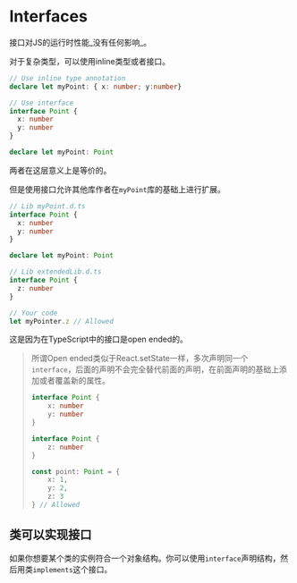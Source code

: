 # Interfaces

接口对JS的运行时性能_没有任何影响_。



对于复杂类型，可以使用inline类型或者接口。

```typescript
// Use inline type annotation
declare let myPoint: { x: number; y:number}

// Use interface
interface Point {
  x: number
  y: number
}

declare let myPoint: Point
```

两者在这层意义上是等价的。



但是使用接口允许其他库作者在`myPoint`库的基础上进行扩展。

```typescript
// Lib myPoint.d.ts
interface Point {
  x: number
  y: number
}

declare let myPoint: Point

// Lib extendedLib.d.ts
interface Point {
  z: number
}

// Your code
let myPointer.z // Allowed
```

这是因为在TypeScript中的接口是open ended的。

> 所谓Open ended类似于React.setState一样，多次声明同一个`interface`，后面的声明不会完全替代前面的声明，在前面声明的基础上添加或者覆盖新的属性。
>
> ```typescript
> interface Point {
>     x: number
>     y: number
> }
> 
> interface Point {
>     z: number
> }
> 
> const point: Point = {
>     x: 1,
>     y: 2,
>     z: 3
> } // Allowed
> ```



## 类可以实现接口

如果你想要某个类的实例符合一个对象结构。你可以使用`interface`声明结构，然后用类`implements`这个接口。